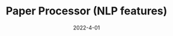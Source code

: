 ---
title: "Paper Processor (NLP features)"
linkTitle: "Paper Processor (NLP features)"
weight: 4
date: 2022-4-01
description: >
  Implementation of the Paper Processor
---